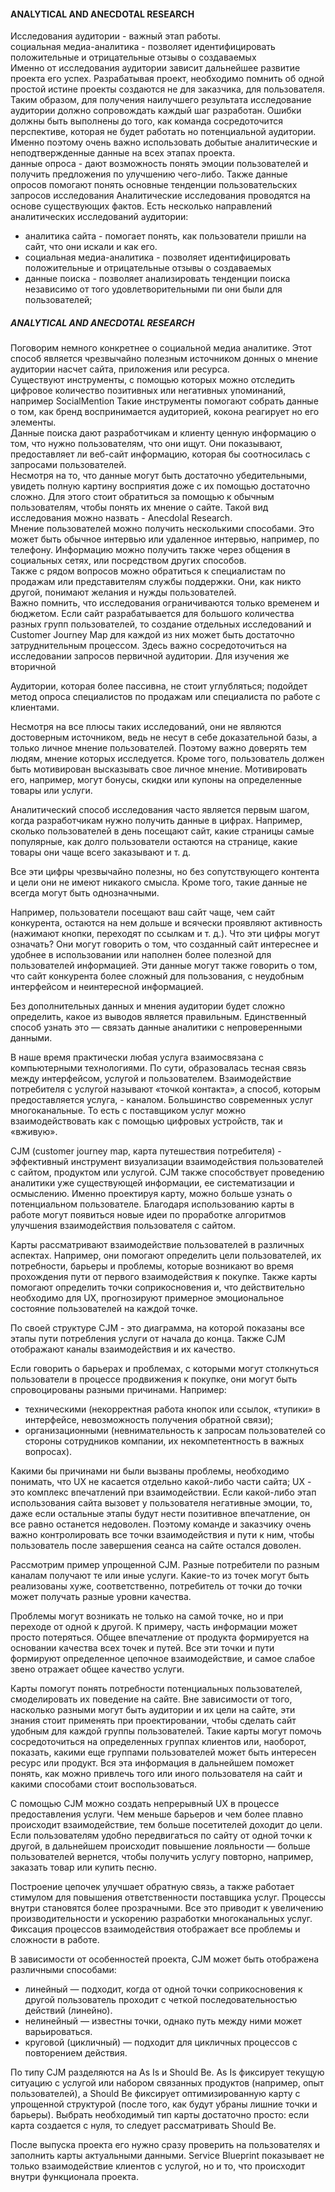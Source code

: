 #### ANALYTICAL AND ANECDOTAL RESEARCH  
Исследования аудитории - важный этап работы.  
социальная медиа-аналитика - позволяет идентифицировать положительные и отрицательные отзывы о создаваемых  
Именно от исследования аудитории зависит дальнейшее развитие проекта его успех. Разрабатывая проект, необходимо помнить об одной простой истине проекты создаются не для заказчика, для пользователя.  
Таким образом, для получения наилучшего результата исследование аудитории должно сопровождать каждый шаг разработан. Ошибки должны быть выполнены до того, как команда сосредоточится перспективе, которая не будет работать но потенциальной аудитории. Именно поэтому очень важно использовать добытые аналитические и неподтвержденные данные на всех этапах проекта.  
данные опроса - дают возможность понять эмоции пользователей и получить предложения по улучшению чего-либо. Также данные опросов помогают понять основные тенденции пользовательских запросов исследования  Аналитические исследования проводятся на основе существующих фактов. Есть несколько направлений аналитических исследований аудитории:  
- аналитика сайта - помогает понять, как пользователи пришли на сайт, что они искали и как его.
- социальная медиа-аналитика - позволяет идентифицировать положительные и отрицательные отзывы о создаваемых   
- данные поиска - позволяет анализировать тенденции поиска независимо от того удовлетворительными пи они были для пользователей;  

##### ANALYTICAL AND ANECDOTAL RESEARCH  
Поговорим немного конкретнее о социальной медиа аналитике. Этот способ является чрезвычайно полезным источником донных о мнение аудитории насчет сайта, приложения или ресурса.  
Существуют инструменты, с помощью которых можно отследить цифровое количество позитивных или негативных упоминаний, например SocialMention
Такие инструменты помогают собрать данные о том, как бренд воспринимается аудиторией, кокона реагирует но его элементы.  
Данные поиска дают разработчикам и клиенту ценную информацию о том, что нужно пользователям, что они ищут. Они показывают, предоставляет ли веб-сайт информацию, которая бы соотносилась с запросами пользователей.  
Несмотря на то, что данные могут быть достаточно убедительными, увидеть полную картину восприятия доже с их помощью достаточно сложно. Для этого стоит обратиться за помощью к обычным пользователям, чтобы понять их мнение о сайте. Такой вид исследования можно назвать - Anecdolal Research.  
Мнение пользователей можно получить несколькими способами. Это может быть обычное интервью или удаленное интервью, например, по телефону. Информацию можно получить также через общения в социальных сетях, или посредством других способов.  
Также с рядом вопросов можно обратиться к специалистам по продажам или представителям службы поддержки. Они, как никто другой, понимают желания и нужды пользователей.  
Важно помнить, что исследования ограничиваются только временем и бюджетом. Если сайт разрабатывается для большого количества разных групп пользователей, то создание отдельных исследований и Customer Journey Map для каждой из них может быть достаточно затруднительным процессом. Здесь важно сосредоточиться на исследовании запросов первичной аудитории. Для изучения же вторичной

Аудитории, которая более пассивна, не стоит углубляться; подойдет метод опроса специалистов по продажам или специалиста по работе с клиентами.

Несмотря на все плюсы таких исследований, они не являются достоверным источником, ведь не несут в себе доказательной базы, а только личное мнение пользователей. Поэтому важно доверять тем людям, мнение которых исследуется. Кроме того, пользователь должен быть мотивирован высказывать свое личное мнение. Мотивировать его, например, могут бонусы, скидки или купоны на определенные товары или услуги.

Аналитический способ исследования часто является первым шагом, когда разработчикам нужно получить данные в цифрах. Например, сколько пользователей в день посещают сайт, какие страницы самые популярные, как долго пользователи остаются на странице, какие товары они чаще всего заказывают и т. д. 

Все эти цифры чрезвычайно полезны, но без сопутствующего контента и цели они не имеют никакого смысла. Кроме того, такие данные не всегда могут быть однозначными.

Например, пользователи посещают ваш сайт чаще, чем сайт конкурента, остаются на нем дольше и всячески проявляют активность (нажимают кнопки, переходят по ссылкам и т. д.). Что эти цифры могут означать? Они могут говорить о том, что созданный сайт интереснее и удобнее в использовании или наполнен более полезной для пользователей информацией. Эти данные могут также говорить о том, что сайт конкурента более сложный для пользования, с неудобным интерфейсом и неинтересной информацией.

Без дополнительных данных и мнения аудитории будет сложно определить, какое из выводов является правильным. Единственный способ узнать это — связать данные аналитики с непроверенными данными.

В наше время практически любая услуга взаимосвязана с компьютерными технологиями. По сути, образовалась тесная связь между интерфейсом, услугой и пользователем. Взаимодействие потребителя с услугой называют «точкой контакта», а способ, которым предоставляется услуга, - каналом. Большинство современных услуг многоканальные. То есть с поставщиком услуг можно взаимодействовать как с помощью цифровых устройств, так и «вживую».

CJM (customer journey map, карта путешествия потребителя) - эффективный инструмент визуализации взаимодействия пользователей с сайтом, продуктом или услугой. CJM также способствует проведению аналитики уже существующей информации, ее систематизации и осмыслению. Именно проектируя карту, можно больше узнать о потенциальном пользователе. Благодаря использованию карты в работе могут появиться новые идеи по проработке алгоритмов улучшения взаимодействия пользователя с сайтом.

Карты рассматривают взаимодействие пользователей в различных аспектах. Например, они помогают определить цели пользователей, их потребности, барьеры и проблемы, которые возникают во время прохождения пути от первого взаимодействия к покупке. Также карты помогают определить точки соприкосновения и, что действительно необходимо для UX, прогнозируют примерное эмоциональное состояние пользователей на каждой точке.

По своей структуре CJM - это диаграмма, на которой показаны все этапы пути потребления услуги от начала до конца. Также CJM отображают каналы взаимодействия и их качество.

Если говорить о барьерах и проблемах, с которыми могут столкнуться пользователи в процессе продвижения к покупке, они могут быть спровоцированы разными причинами. Например:

- техническими (некорректная работа кнопок или ссылок, «тупики» в интерфейсе, невозможность получения обратной связи);
- организационными (невнимательность к запросам пользователей со стороны сотрудников компании, их некомпетентность в важных вопросах).

Какими бы причинами ни были вызваны проблемы, необходимо понимать, что UX не касается отдельно какой-либо части сайта; UX - это комплекс впечатлений при взаимодействии. Если какой-либо этап использования сайта вызовет у пользователя негативные эмоции, то, даже если остальные этапы будут нести позитивное впечатление, он все равно останется недоволен. Поэтому команде и заказчику очень важно контролировать все точки взаимодействия и пути к ним, чтобы пользователь после завершения сеанса на сайте остался доволен.

Рассмотрим пример упрощенной CJM. Разные потребители по разным каналам получают те или иные услуги. Какие-то из точек могут быть реализованы хуже, соответственно, потребитель от точки до точки может получать разные уровни качества.

Проблемы могут возникать не только на самой точке, но и при переходе от одной к другой. К примеру, часть информации может просто потеряться. Общее впечатление от продукта формируется на основании качества всех точек и путей. Все эти точки и пути формируют определенное цепочное взаимодействие, и самое слабое звено отражает общее качество услуги.

Карты помогут понять потребности потенциальных пользователей, смоделировать их поведение на сайте. Вне зависимости от того, насколько разными могут быть аудитории и их цели на сайте, эти знания стоит применять при проектировании, чтобы сделать сайт удобным для каждой группы пользователей. Такие карты могут помочь сосредоточиться на определенных группах клиентов или, наоборот, показать, какими еще группами пользователей может быть интересен ресурс или продукт. Вся эта информация в дальнейшем поможет понять, как можно привлечь того или иного пользователя на сайт и какими способами стоит воспользоваться.

С помощью CJM можно создать непрерывный UX в процессе предоставления услуги. Чем меньше барьеров и чем более плавно происходит взаимодействие, тем больше посетителей доходит до цели. Если пользователям удобно передвигаться по сайту от одной точки к другой, в дальнейшем происходит повышение лояльности — больше пользователей вернется, чтобы получить услугу повторно, например, заказать товар или купить песню.

Построение цепочек улучшает обратную связь, а также работает стимулом для повышения ответственности поставщика услуг. Процессы внутри становятся более прозрачными. Все это приводит к увеличению производительности и ускорению разработки многоканальных услуг. Фиксация процессов взаимодействия отображает все проблемы и сложности в работе.

В зависимости от особенностей проекта, CJM может быть отображена различными способами:

- линейный — подходит, когда от одной точки соприкосновения к другой пользователь проходит с четкой последовательностью действий (линейно).
- нелинейный — известны точки, однако путь между ними может варьироваться.
- круговой (цикличный) — подходит для цикличных процессов с повторением действия.

По типу CJM разделяются на As Is и Should Be. As Is фиксирует текущую ситуацию с услугой или набором связанных продуктов (например, опыт пользователей), а Should Be фиксирует оптимизированную карту с упрощенной структурой (после того, как будут убраны лишние точки и барьеры). Выбрать необходимый тип карты достаточно просто: если карта создается с нуля, то следует рассматривать Should Be.

После выпуска проекта его нужно сразу проверить на пользователях и заполнить карты актуальными данными. Service Blueprint показывает не только взаимодействие клиентов с услугой, но и то, что происходит внутри функционала проекта.